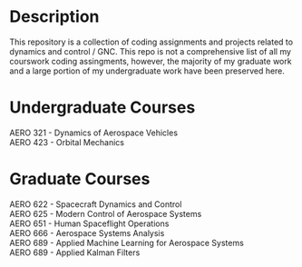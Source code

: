 # Description
This repository is a collection of coding assignments and projects related to dynamics and control / GNC. This repo is not a comprehensive list of all my courswork coding assingments, however, the majority of my graduate work and a large portion of my undergraduate work have been preserved here. 

# Undergraduate Courses
AERO 321 - Dynamics of Aerospace Vehicles\
AERO 423 - Orbital Mechanics

# Graduate Courses
AERO 622 - Spacecraft Dynamics and Control\
AERO 625 - Modern Control of Aerospace Systems\
AERO 651 - Human Spaceflight Operations\
AERO 666 - Aerospace Systems Analysis\
AERO 689 - Applied Machine Learning for Aerospace Systems\
AERO 689 - Applied Kalman Filters
